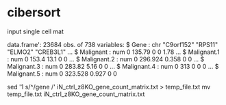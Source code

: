 # cibersort

input single cell mat 

data.frame':	23684 obs. of  738 variables:
 $ Gene                : chr  "C9orf152" "RPS11" "ELMO2" "CREB3L1" ...
 $ Malignant           : num  0 135.79 0 0 1.78 ...
 $ Malignant.1         : num  0 153.4 13.1 0 0 ...
 $ Malignant.2         : num  0 296.924 0.358 0 0 ...
 $ Malignant.3         : num  0 283.82 5.16 0 0 ...
 $ Malignant.4         : num  0 313 0 0 0 ...
 $ Malignant.5         : num  0 323.528 0.927 0 0 

 sed '1 s/^/gene /' iN_ctrl_z8KO_gene_count_matrix.txt > temp_file.txt
mv temp_file.txt iN_ctrl_z8KO_gene_count_matrix.txt



